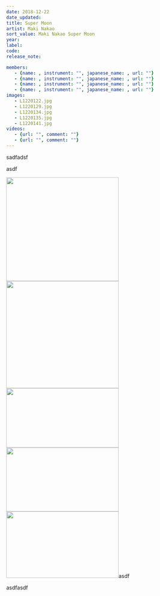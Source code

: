 ```yaml
---
date: 2018-12-22
date_updated: 
title: Super Moon
artist: Maki Nakao
sort_value: Maki Nakao Super Moon
year: 
label: 
code: 
release_note: 

members:
   - {name: , instrument: "", japanese_name: , url: ""}
   - {name: , instrument: "", japanese_name: , url: ""}
   - {name: , instrument: "", japanese_name: , url: ""}
   - {name: , instrument: "", japanese_name: , url: ""}
images: 
   - L1220122.jpg
   - L1220129.jpg
   - L1220134.jpg
   - L1220135.jpg
   - L1220141.jpg
videos: 
   - {url: "", comment: ""}
   - {url: "", comment: ""}
---
```

sadfadsf

asdf

<a href="http://www.jjazzist.com/wp-content/uploads/2018/12/L1220122.jpg"><img class="alignnone size-medium wp-image-3381" src="http://www.jjazzist.com/wp-content/uploads/2018/12/L1220122-300x276.jpg" alt="" width="300" height="276" /></a> <a href="http://www.jjazzist.com/wp-content/uploads/2018/12/L1220129.jpg"><img class="alignnone size-medium wp-image-3382" src="http://www.jjazzist.com/wp-content/uploads/2018/12/L1220129-300x285.jpg" alt="" width="300" height="285" /></a> <a href="http://www.jjazzist.com/wp-content/uploads/2018/12/L1220134.jpg"><img class="alignnone size-medium wp-image-3383" src="http://www.jjazzist.com/wp-content/uploads/2018/12/L1220134-300x158.jpg" alt="" width="300" height="158" /></a> <a href="http://www.jjazzist.com/wp-content/uploads/2018/12/L1220135.jpg"><img class="alignnone size-medium wp-image-3384" src="http://www.jjazzist.com/wp-content/uploads/2018/12/L1220135-300x170.jpg" alt="" width="300" height="170" /></a> <a href="http://www.jjazzist.com/wp-content/uploads/2018/12/L1220141.jpg"><img class="alignnone size-medium wp-image-3385" src="http://www.jjazzist.com/wp-content/uploads/2018/12/L1220141-300x177.jpg" alt="" width="300" height="177" /></a>asdf

asdfasdf

&nbsp;

&nbsp;
